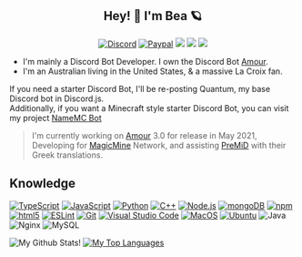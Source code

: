 <h2 align="center">Hey! 👋 I'm Bea 🪐</h3>

<p align="center">
  <a href="https://discord.gg/frXBBaqrjD"><img src="https://discord.com/api/guilds/709794391950098484/embed.png" alt="Discord" /></a>
  <a href="https://paypal.me/beasleeps"><img src="https://img.shields.io/badge/PayPal-00457C?style=flat-square&logo=paypal&logoColor=white" alt="Paypal" /></a>
  <a href="https://twitter.com/18tragic"><img src="https://img.shields.io/badge/18tragic%20-%231DA1F2.svg?&style=flat-square&logo=Twitter&logoColor=white"/></a>
  <a href="https://discord.gg/frXBBaqrjD"><img src="https://img.shields.io/badge/Discord-REDRUM%200001-7289da?style=flat-square&logo=Discord"/></a>
  <a href="mailto:bea@beasleeps.tech"><img src="https://img.shields.io/badge/-bea@beasleeps.tech-c14438?style=flat-square&logo=Gmail&logoColor=black&link=mailto:bea@beasleeps.tech"/></a>
</p>

- I'm mainly a Discord Bot Developer. I own the Discord Bot [Amour](https://amourbot.com).
- I'm an Australian living in the United States, & a massive La Croix fan.

 
If you need a starter Discord Bot, I'll be re-posting Quantum, my base Discord bot in Discord.js. <br/>
Additionally, if you want a Minecraft style starter Discord Bot, you can visit my project [NameMC Bot](https://github.com/zredrum/namemcbot) <br/>

> I'm currently working on [Amour](https://amourbot.com) 3.0 for release in May 2021, Developing for [MagicMine](https://forum.magicmine.eu) Network, and assisting [PreMiD](https://premid.app) with their Greek translations.

## Knowledge
[<img alt="TypeScript" src="https://img.shields.io/badge/-TypeScript-007acc?style=flat-square&color=4e3754&logo=typescript&logoColor=white" />](https://www.typescriptlang.org) [<img alt="JavaScript" src="https://img.shields.io/badge/-JavaScript-edb200?style=flat-square&color=4e3754&logo=javascript&logoColor=white" />](https://developer.mozilla.org/en-US/docs/Web/JavaScript) [<img alt="Python" src="https://img.shields.io/badge/-Python-FFD43B?style=flat-square&color=4e3754&logo=python&logoColor=white" />](https://python.org) [<img alt="C++" src="https://img.shields.io/badge/-C++-31429b?style=flat-square&color=4e3754&logo=c%2B%2B&logoColor=white" />](https://en.wikipedia.org/wiki/C++) [<img alt="Node.js" src="https://img.shields.io/badge/-Node.js-43853d?style=flat-square&color=4e3754&logo=Node.js&logoColor=white" />](https://nodejs.org) [<img alt="mongoDB" src="https://img.shields.io/badge/-mongoDB-4fb23f?style=flat-square&color=4e3754&logo=mongodb&logoColor=white" />](https://mongodb.com) [<img alt="npm" src="https://img.shields.io/badge/-NPM-CB3837?style=flat-square&color=4e3754&logo=npm&logoColor=white" />](https://npmjs.com) [<img alt="html5" src="https://img.shields.io/badge/-HTML5-E34F26?style=flat-square&color=4e3754&logo=html5&logoColor=white" />](https://developer.mozilla.org/en-US/docs/Web/Guide/HTML/HTML5) [<img alt="ESLint" src="https://img.shields.io/badge/-ESLint-4B32C3?style=flat-square&color=4e3754&logo=eslint&logoColor=white" />](https://eslint.org/) [<img alt="Git" src="https://img.shields.io/badge/-Git-f05033?style=flat-square&color=4e3754&logo=git&logoColor=white" />](https://git-scm.com) [<img alt="Visual Studio Code" src="https://img.shields.io/badge/-Visual Studio Code-007ACC?style=flat-square&color=4e3754&logo=visual-studio-code&logoColor=white" />](https://code.visualstudio.com/) [<img alt="MacOS" src="https://img.shields.io/badge/-MacOS-999999?style=flat-square&color=4e3754&logo=apple&logoColor=white" />](https://www.apple.com/macos/what-is/) [<img alt="Ubuntu" src="https://img.shields.io/badge/-Ubuntu-212121?style=flat-square&color=4e3754&logo=Ubuntu&logoColor=white" />](https://ubuntu.com/) <img alt="Java" src="https://img.shields.io/badge/Java-%23ED8B00.svg?&style=flat-square&color=4e3754&logo=Java&logoColor=white" /> <img alt="Nginx" src="https://img.shields.io/badge/Nginx%20-%23009639.svg?&style=flat-square&color=4e3754&logo=Nginx&logoColor=white"/> <img alt="MySQL" src="https://img.shields.io/badge/MySQL-%2300f.svg?&style=flat-square&color=4e3754&logo=MySQL&logoColor=white"/>

![My Github Stats!](https://github-readme-stats.vercel.app/api?username=zredrum&count_private=true&theme=dracula)
[![My Top Languages](https://github-readme-stats.vercel.app/api/top-langs/?username=zredrum&layout=compact&theme=dracula)](https://github.com/anuraghazra/github-readme-stats)
